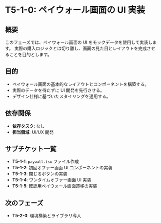 # T5-1-0: ペイウォール画面の UI 実装

## 概要

このフェーズでは、ペイウォール画面の UI をモックデータを使用して実装します。
実際の購入ロジックとは切り離し、画面の見た目とレイアウトを完成させることを目的とします。

## 目的

- ペイウォール画面の基本的なレイアウトとコンポーネントを構築する。
- 実際のデータを待たずに UI 開発を先行させる。
- デザイン仕様に基づいたスタイリングを適用する。

## 依存関係

- **依存タスク**: なし
- **担当領域**: UI/UX 開発

## サブチケット一覧

- **T5-1-1**: `paywall.tsx` ファイル作成
- **T5-1-2**: 初回オファー画面 UI コンポーネントの実装
- **T5-1-3**: 閉じるボタンの実装
- **T5-1-4**: ワンタイムオファー画面 UI 実装
- **T5-1-5**: 確認用ペイウォール画面遷移の実装

## 次のフェーズ

- **T5-2-0**: 環境構築とライブラリ導入
